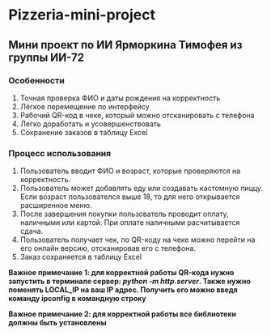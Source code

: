 # Pizzeria-mini-project
## Мини проект по ИИ Ярморкина Тимофея из группы ИИ-72
### Особенности
1. Точная проверка ФИО и даты рождения на корректность
2. Лёгкое перемещение по интерфейсу
3. Рабочий QR-код в чеке, который можно отсканировать с телефона
4. Легко доработать и усовершенствовать
5. Сохранение заказов в таблицу Excel
### Процесс использования
1. Пользователь вводит ФИО и возраст, которые проверяются на корректность.
2. Пользователь может добавлять еду или создавать кастомную пиццу. Если возраст пользователся выше 18, то для него открывается расширенное меню.
3. После завершения покупки пользователь проводит оплату, наличными или картой. При оплате наличными расчитывается сдача.
4. Пользователь получает чек, по QR-коду на чеке можно перейти на его онлайн версию, отсканировав его с телефона.
5. Заказ сохраняется в таблицу Excel

**Важное примечание 1: для корректной работы QR-кода нужно запустить в терминале сервер: _python -m http.server_. Также нужно поменять LOCAL_IP на ваш IP адрес. Получить его можно введя команду ipconfig в командную строку** 

**Важное примечание 2: для корректной работы все библиотеки должны быть установлены**
